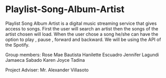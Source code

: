 # Playlist-Song-Album-Artist
Playlist Song Album Artist is a digital music streaming service that gives access to songs. First the user will search an artist then the songs of the artist chosen will load. When the user chose a song he/she can have the option to play ,  pause , forward and backward. We will be using the API of the Spotify.

Group members:
Rose Mae Bautista
Hanilette Escuadro
Jennifer Lagundi
Jamaeca Sabado
Karen Joyce Tadina

Project Adviser: Mr. Alexander Villasoto
